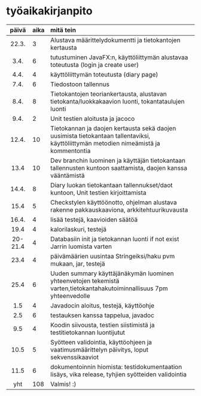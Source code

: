 # työaikakirjanpito

| päivä | aika | mitä tein  |
| :----:|:-----| :-----|
| 22.3. | 3    | Alustava määrittelydokumentti ja tietokantojen kertausta |
| 3.4.  | 6    | tutustuminen JavaFX:n, käyttöliittymän alustavaa toteutusta (login ja create user) |
| 4.4.  | 4    | käyttöliittymän toteutusta (diary page) |
| 7.4.  | 6    | Tiedostoon tallennus |
| 8.4.  | 8    | Tietokantojen teoriankertausta, alustavan tietokanta/luokkakaavion luonti, tokantataulujen luonti|
| 9.4.  | 2    | Unit testien aloitusta ja jacoco |
| 12.4. | 10   | Tietokannan ja daojen kertausta sekä daojen uusimista tietokantaan tallentaviksi, käyttöliittymän metodien nimeämistä ja kommentontia|
| 13.4  | 10   | Dev branchin luominen ja  käyttäjän tietokantaan tallennusten kuntoon saattamista, daojen kanssa vääntämistä |
| 14.4. | 8    | Diary luokan tietokantaan tallennukset/daot kuntoon, Unit testien kirjoittamista |
| 15.4  | 5    | Checkstylen käyttöönotto, ohjelman alustava rakenne pakkauskaaviona, arkkitehtuurikuvausta |
| 16.4. | 4    | lisää testejä, kaavioiden säätöä|
| 19.4  |  4   | kalorilaskuri, testejä |
|20-21.4|  4   | Databasiin init ja tietokannan luonti if not exist Jarrin luomista varten |
| 23.4  |  4   | päivämäärien uusintaa Stringeiksi/haku pvm mukaan, jar, testejä |
| 25.4  |  6   | Uuden summary käyttäjänäkymän luominen yhteenvetojen tekemistä varten,tietokantahakutoiminnallisuus 7pm yhteenvedolle |
| 1.5   |  4   | Javadocin aloitus, testejä, käyttöohje |
| 2.5   |  6   | testauksen kanssa tappelua, javadoc |
| 9.5   |  4   | Koodin siivousta, testien siistimistä ja testitietokannan luontijutut |
| 10.5  |  5   | Syötteen validointia, käyttöohjeen ja vaatimusmäärittelyn päivitys, loput sekvenssikaaviot |
| 11.5  |  6   | dokumentoinnin hiomista: testidokumentaation lisäys, vika release, tyhjien syötteiden validointia |
| yht   | 108  | Valmis!  :)   |
